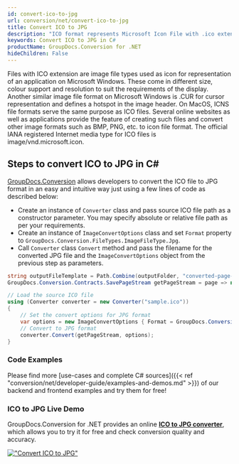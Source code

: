 ```yaml
---
id: convert-ico-to-jpg
url: conversion/net/convert-ico-to-jpg
title: Convert ICO to JPG
description: "ICO format represents Microsoft Icon File with .ico extension. Learn how to convert ICO to JPG file programmatically in C# language using GroupDocs.Conversion for .NET library."
keywords: Convert ICO to JPG in C#
productName: GroupDocs.Conversion for .NET
hideChildren: False
---
```


Files with ICO extension are image file types used as icon for representation of an application on Microsoft Windows. These come in different size, colour support and resolution to suit the requirements of the display. Another similar image file format on Microsoft Windows is .CUR for cursor representation and defines a hotspot in the image header. On MacOS, ICNS file formats serve the same purpose as ICO files. Several online websites as well as applications provide the feature of creating such files and convert other image formats such as BMP, PNG, etc. to icon file format. The official IANA registered Internet media type for ICO files is image/vnd.microsoft.icon.

## Steps to convert ICO to JPG in C#

[GroupDocs.Conversion](https://products.groupdocs.com/conversion/net) allows developers to convert the ICO file to JPG format in an easy and intuitive way just using a few lines of code as described below:

* Create an instance of `Converter` class and pass source ICO file path as a constructor parameter. You may specify absolute or relative file path as per your requirements. 
* Create an instance of `ImageConvertOptions` class and set `Format` property to `GroupDocs.Conversion.FileTypes.ImageFileType.Jpg`.
* Call `Converter` class `Convert` method and pass the filename for the converted JPG file and the `ImageConvertOptions` object from the previous step as parameters.

```csharp
string outputFileTemplate = Path.Combine(outputFolder, "converted-page-{0}.jpg");
GroupDocs.Conversion.Contracts.SavePageStream getPageStream = page => new FileStream(string.Format(outputFileTemplate, page), FileMode.Create);

// Load the source ICO file
using (Converter converter = new Converter("sample.ico"))
{
    // Set the convert options for JPG format
    var options = new ImageConvertOptions { Format = GroupDocs.Conversion.FileTypes.ImageFileType.Jpg };   
    // Convert to JPG format
    converter.Convert(getPageStream, options);
}
```

### Code Examples

Please find more [use-cases and complete C# sources]({{< ref "conversion/net/developer-guide/examples-and-demos.md" >}}) of our backend and frontend examples and try them for free!

### ICO to JPG Live Demo

GroupDocs.Conversion for .NET provides an online [**ICO to JPG converter**](https://products.groupdocs.app/conversion/ico-to-jpg), which allows you to try it for free and check conversion quality and accuracy.

[!["Convert ICO to JPG"](conversion/net/images/convert-to-jpg/convert-ico-to-jpg.png)](https://products.groupdocs.app/conversion/ico-to-jpg)